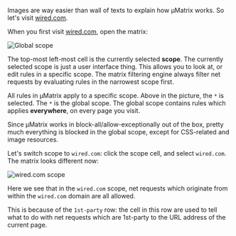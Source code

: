 Images are way easier than wall of texts to explain how µMatrix works. So let's visit [wired.com](https://wired.com).

When you first visit [wired.com](https://wired.com), open the matrix:

![Global scope](https://raw.githubusercontent.com/gorhill/uMatrix/master/doc/img/wired-walkthru-1.png)

The top-most left-most cell is the currently selected **scope**. The currently selected scope is just a user interface thing. This allows you to look at, or edit rules in a specific scope. The matrix filtering engine always filter net requests by evaluating rules in the narrowest scope first.

All rules in µMatrix apply to a specific scope. Above in the picture, the `*` is selected. The `*` is the global scope. The global scope contains rules which applies **everywhere**, on every page you visit.

Since µMatrix works in block-all/allow-exceptionally out of the box, pretty much everything is blocked in the global scope, except for CSS-related and image resources.

Let's switch scope to `wired.com`: click the scope cell, and select `wired.com`. The matrix looks different now:

![`wired.com` scope](https://raw.githubusercontent.com/gorhill/uMatrix/master/doc/img/wired-walkthru-2.png)

Here we see that in the `wired.com` scope, net requests which originate from within the `wired.com` domain are all allowed.

This is because of the `1st-party` row: the cell in this row are used to tell what to do with net requests which are 1st-party to the URL address of the current page.